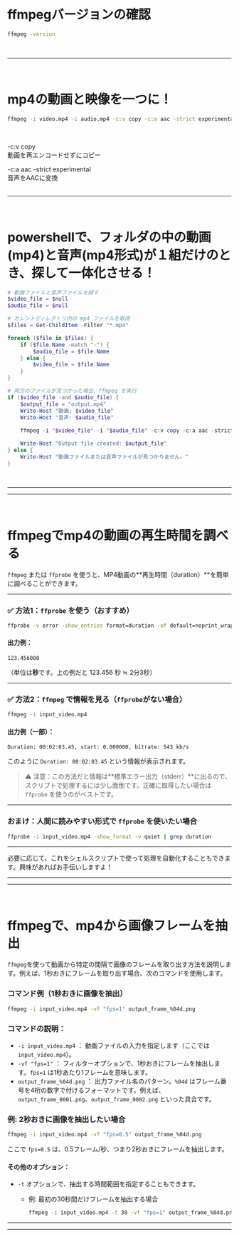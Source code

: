 # ffmpegバージョンの確認
``` sh
ffmpeg -version
```
<br>

---
<br>

# mp4の動画と映像を一つに！
``` sh
ffmpeg -i video.mp4 -i audio.mp4 -c:v copy -c:a aac -strict experimental output.mp4
```
<br>

-c:v copy  
動画を再エンコードせずにコピー  

-c:a aac -strict experimental  
音声をAACに変換  
<br>

---
<br>

# powershellで、フォルダの中の動画(mp4)と音声(mp4形式)が１組だけのとき、探して一体化させる！
``` powershell
# 動画ファイルと音声ファイルを探す
$video_file = $null
$audio_file = $null

# カレントディレクトリ内の mp4 ファイルを取得
$files = Get-ChildItem -Filter "*.mp4"

foreach ($file in $files) {
    if ($file.Name -match "-") {
        $audio_file = $file.Name
    } else {
        $video_file = $file.Name
    }
}

# 両方のファイルが見つかった場合、ffmpeg を実行
if ($video_file -and $audio_file) {
    $output_file = "output.mp4"
    Write-Host "動画: $video_file"
    Write-Host "音声: $audio_file"
    
    ffmpeg -i "$video_file" -i "$audio_file" -c:v copy -c:a aac -strict experimental "$output_file"

    Write-Host "Output file created: $output_file"
} else {
    Write-Host "動画ファイルまたは音声ファイルが見つかりません。"
}
```
<br>

---
---
<br>

# ffmpegでmp4の動画の再生時間を調べる

`ffmpeg` または `ffprobe` を使うと、MP4動画の\*\*再生時間（duration）\*\*を簡単に調べることができます。

---

### ✅ 方法1：`ffprobe` を使う（おすすめ）

```bash
ffprobe -v error -show_entries format=duration -of default=noprint_wrappers=1:nokey=1 input_video.mp4
```

#### 出力例：

```
123.456000
```

（単位は**秒**です。上の例だと 123.456 秒 ≒ 2分3秒）

---

### ✅ 方法2：`ffmpeg` で情報を見る（`ffprobe`がない場合）

```bash
ffmpeg -i input_video.mp4
```

#### 出力例（一部）：

```
Duration: 00:02:03.45, start: 0.000000, bitrate: 543 kb/s
```

このように `Duration: 00:02:03.45` という情報が表示されます。

> ⚠️ 注意：この方法だと情報は\*\*標準エラー出力（stderr）\*\*に出るので、スクリプトで処理するには少し面倒です。正確に取得したい場合は `ffprobe` を使うのがベストです。

---

### おまけ：人間に読みやすい形式で `ffprobe` を使いたい場合

```bash
ffprobe -i input_video.mp4 -show_format -v quiet | grep duration
```

---

必要に応じて、これをシェルスクリプトで使って処理を自動化することもできます。興味があればお手伝いしますよ！

---
---

<br>

# ffmpegで、mp4から画像フレームを抽出

`ffmpeg`を使って動画から特定の間隔で画像のフレームを取り出す方法を説明します。例えば、1秒おきにフレームを取り出す場合、次のコマンドを使用します。

### コマンド例（1秒おきに画像を抽出）

```bash
ffmpeg -i input_video.mp4 -vf "fps=1" output_frame_%04d.png
```

### コマンドの説明：

* `-i input_video.mp4` ： 動画ファイルの入力を指定します（ここでは `input_video.mp4`）。
* `-vf "fps=1"` ： フィルターオプションで、1秒おきにフレームを抽出します。`fps=1` は1秒あたり1フレームを意味します。
* `output_frame_%04d.png` ： 出力ファイル名のパターン。`%04d` はフレーム番号を4桁の数字で付けるフォーマットです。例えば、`output_frame_0001.png`、`output_frame_0002.png` といった具合です。

### 例: 2秒おきに画像を抽出したい場合

```bash
ffmpeg -i input_video.mp4 -vf "fps=0.5" output_frame_%04d.png
```

ここで `fps=0.5` は、0.5フレーム/秒、つまり2秒おきにフレームを抽出します。

#### その他のオプション：

* `-t` オプションで、抽出する時間範囲を指定することもできます。

  * 例: 最初の30秒間だけフレームを抽出する場合

    ```bash
    ffmpeg -i input_video.mp4 -t 30 -vf "fps=1" output_frame_%04d.png
    ```


---
---

<br>